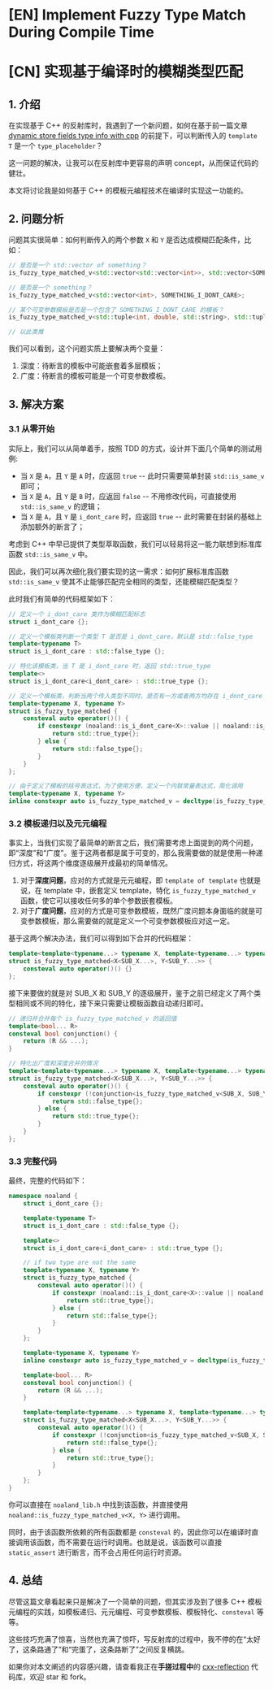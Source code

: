 # [EN] Implement Fuzzy Type Match During Compile Time

# [CN] 实现基于编译时的模糊类型匹配

## 1. 介绍

在实现基于 C++ 的反射库时，我遇到了一个新问题，如何在基于前一篇文章 [dynamic store fields type info with cpp](./dynamic_store_fields_type_info_with_cpp.md) 的前提下，可以判断传入的 `template T` 是一个 `type_placeholder`？

这一问题的解决，让我可以在反射库中更容易的声明 concept，从而保证代码的健壮。

本文将讨论我是如何基于 C++ 的模板元编程技术在编译时实现这一功能的。

## 2. 问题分析

问题其实很简单：如何判断传入的两个参数 `X` 和 `Y` 是否达成模糊匹配条件，比如：

```cpp
// 是否是一个 std::vector of something？
is_fuzzy_type_matched_v<std::vector<std::vector<int>>, std::vector<SOMETHING_I_DONT_CARE>>;

// 是否是一个 something？
is_fuzzy_type_matched_v<std::vector<int>, SOMETHING_I_DONT_CARE>;

// 某个可变参数模板是否是一个包含了 SOMETHING_I_DONT_CARE 的模板？
is_fuzzy_type_matched_v<std::tuple<int, double, std::string>, std::tuple<int, SOMETHING_I_DONT_CARE, std::string>>;

// 以此类推
```

我们可以看到，这个问题实质上要解决两个变量：
1. 深度：待断言的模板中可能嵌套着多层模板；
2. 广度：待断言的模板可能是一个可变参数模板。

## 3. 解决方案

### 3.1 从零开始

实际上，我们可以从简单着手，按照 TDD 的方式，设计并下面几个简单的测试用例:
- 当 `X` 是 `A`，且 `Y` 是 `A` 时，应返回 `true` -- 此时只需要简单封装 `std::is_same_v` 即可；
- 当 `X` 是 `A`，且 `Y` 是 `B` 时，应返回 `false` -- 不用修改代码，可直接使用 `std::is_same_v` 的逻辑；
- 当 `X` 是 `A`，且 `Y` 是 `i_dont_care` 时，应返回 `true` -- 此时需要在封装的基础上添加额外的断言了；

考虑到 C++ 中早已提供了类型萃取函数，我们可以轻易将这一能力联想到标准库函数 `std::is_same_v` 中。

因此，我们可以再次细化我们要实现的这一需求：如何扩展标准库函数 `std::is_same_v` 使其不止能够匹配完全相同的类型，还能模糊匹配类型？

此时我们有简单的代码框架如下：

```cpp
// 定义一个 i_dont_care 类作为模糊匹配标志
struct i_dont_care {};

// 定义一个模板类判断一个类型 T 是否是 i_dont_care，默认是 std::false_type
template<typename T>
struct is_i_dont_care : std::false_type {};

// 特化该模板类，当 T 是 i_dont_care 时，返回 std::true_type
template<>
struct is_i_dont_care<i_dont_care> : std::true_type {};

// 定义一个模板类，判断当两个传入类型不同时，是否有一方或者两方均存在 i_dont_care 的情况
template<typename X, typename Y>
struct is_fuzzy_type_matched {
    consteval auto operator()() {
        if constexpr (noaland::is_i_dont_care<X>::value || noaland::is_i_dont_care<Y>::value || std::is_same_v<X, Y>) {
            return std::true_type{};
        } else {
            return std::false_type{};
        }
    }
};

// 由于定义了模板的括号表达式，为了使用方便，定义一个内联常量表达式，简化调用
template<typename X, typename Y>
inline constexpr auto is_fuzzy_type_matched_v = decltype(is_fuzzy_type_matched<X, Y>()())::value;
```

### 3.2 模板递归以及元元编程

事实上，当我们实现了最简单的断言之后，我们需要考虑上面提到的两个问题，即“深度”和“广度”。鉴于这两者都是属于可变的，那么我需要做的就是使用一种递归方式，将这两个维度逐级展开成最初的简单情况。

1. 对于**深度问题**，应对的方式就是元元编程，即 `template of template` 也就是说，在 template 中，嵌套定义 template，特化 `is_fuzzy_type_matched_v` 函数，使它可以接收任何多的单个参数嵌套模板。
2. 对于**广度问题**，应对的方式是可变参数模板，既然广度问题本身面临的就是可变参数模板，那么需要做的就是定义一个可变参数模板应对这一定。

基于这两个解决办法，我们可以得到如下合并的代码框架：

```cpp
template<template<typename...> typename X, template<typename...> typename Y, typename... SUB_X, typename... SUB_Y>
struct is_fuzzy_type_matched<X<SUB_X...>, Y<SUB_Y...>> {
    consteval auto operator()() {}
};
```

接下来要做的就是对 SUB_X 和 SUB_Y 的逐级展开，鉴于之前已经定义了两个类型相同或不同的特化，接下来只需要让模板函数自动递归即可。

```cpp
// 递归并合并每个 is_fuzzy_type_matched_v 的返回值
template<bool... R>
consteval bool conjunction() {
    return (R && ...);
}

// 特化出广度和深度合并的情况
template<template<typename...> typename X, template<typename...> typename Y, typename... SUB_X, typename... SUB_Y>
struct is_fuzzy_type_matched<X<SUB_X...>, Y<SUB_Y...>> {
    consteval auto operator()() {
        if constexpr (!conjunction<is_fuzzy_type_matched_v<SUB_X, SUB_Y>...>()) {
            return std::false_type{};
        } else {
            return std::true_type{};
        }
    }
};
```

### 3.3 完整代码

最终，完整的代码如下：

```cpp
namespace noaland {
    struct i_dont_care {};

    template<typename T>
    struct is_i_dont_care : std::false_type {};

    template<>
    struct is_i_dont_care<i_dont_care> : std::true_type {};

    // if two type are not the same
    template<typename X, typename Y>
    struct is_fuzzy_type_matched {
        consteval auto operator()() {
            if constexpr (noaland::is_i_dont_care<X>::value || noaland::is_i_dont_care<Y>::value || std::is_same_v<X, Y>) {
                return std::true_type{};
            } else {
                return std::false_type{};
            }
        }
    };

    template<typename X, typename Y>
    inline constexpr auto is_fuzzy_type_matched_v = decltype(is_fuzzy_type_matched<X, Y>()())::value;

    template<bool... R>
    consteval bool conjunction() {
        return (R && ...);
    }

    template<template<typename...> typename X, template<typename...> typename Y, typename... SUB_X, typename... SUB_Y>
    struct is_fuzzy_type_matched<X<SUB_X...>, Y<SUB_Y...>> {
        consteval auto operator()() {
            if constexpr (!conjunction<is_fuzzy_type_matched_v<SUB_X, SUB_Y>...>()) {
                return std::false_type{};
            } else {
                return std::true_type{};
            }
        }
    };
}
```

你可以直接在 `noaland_lib.h` 中找到该函数，并直接使用 `noaland::is_fuzzy_type_matched_v<X, Y>` 进行调用。

同时，由于该函数所依赖的所有函数都是 `consteval` 的，因此你可以在编译时直接调用该函数，而不需要在运行时调用。也就是说，该函数可以直接 `static_assert` 进行断言，而不会占用任何运行时资源。

## 4. 总结

尽管这篇文章看起来只是解决了一个简单的问题，但其实涉及到了很多 C++ 模板元编程的实践，如模板递归、元元编程、可变参数模板、模板特化、`consteval` 等等。

这些技巧充满了惊喜，当然也充满了惊吓，写反射库的过程中，我不停的在“太好了，这条路通了”和“完蛋了，这条路断了”之间反复横跳。

如果你对本文阐述的内容感兴趣，请查看我正在**手搓过程中**的 [cxx-reflection](https://github.com/NoaLand/cxx-reflection) 代码库，欢迎 star 和 fork。